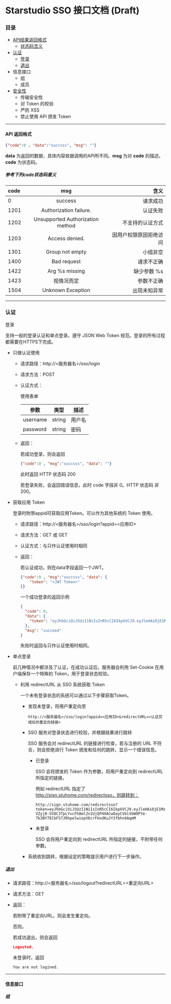 # Starstudio SSO 接口文档 (Draft)

### 目录

- [API结果返回格式](#API结果返回格式)
  - [状态码含义](#参考下列code状态码意义)
- [认证](认证)
  - [登录](#登录)
  - [退出](#退出)
- 信息接口
  - 组
  - 成员
- [安全性](#安全性)
  - 传输安全性
  - 对 Token 的校验
  - 严防 XSS
  - 禁止使用 API 颁发 Token

---

#### API 返回格式

```json
{"code":0 , "data":"succsss", "msg": ""}
```

**data** 为返回的数据，具体内容依据调用的API所不同。**msg** 为对 **code** 的描述。**code** 为状态码。

##### 参考下列code状态码意义

| code |               msg                |                   含义 |
| :--- | :------------------------------: | ---------------------: |
| 0    |             success              |               请求成功 |
| 1201 |      Authorization failure.      |               认证失败 |
| 1202 | Unsupported Authorization method |       不支持的认证方式 |
| 1203 |          Access denied.          | 因用户权限原因拒绝访问 |
| 1301 |         Group not empty          |               小组非空 |
| 1400 |           Bad request            |             请求不正确 |
| 1422 |          Arg %s missing          |            缺少参数 %s |
| 1423 |            视情况而定            |             参数不正确 |
| 1504 |        Unknown Exception         |           出现未知异常 |

---

### 认证

登录

支持一般的登录认证和单点登录。遵守 JSON Web Token 规范。登录的所有过程都需要在HTTPS下完成。

- 只做认证使用

  - 请求路径：http://\<服务器名\>/sso/login

  - 请求方法：POST

  - 认证方式：

    使用表单

    | 参数     | 类型   | 描述   |
    | -------- | ------ | ------ |
    | username | string | 用户名 |
    | password | string | 密码   |

  - 返回：

    若成功登录，则会返回

    ```json
    {"code":0 , "msg":"succsss", "data": ""}
    ```

    此时返回 HTTP 状态码 200

    若登录失败，会返回错误信息，此时 code 字段非 0。HTTP 状态码 非200。

- 获取应用 Token

  登录时附带appid可获取应用Token。可以作为其他系统的 Token 使用。

  - 请求路径：http://\<服务器名\>/sso/login?appid=<应用ID>

  - 请求方法：GET 或 GET

  - 认证方式：与只作认证使用时相同

  - 返回：

    若认证成功，则在data字段返回一个JWT。

    ```json
    {"code":0 , "msg":"succsss", "data": {
        "token": "<JWT Token>"
    }}
    ```

    一个成功登录的返回示例

    ```json
    {
      "code": 0, 
      "data": {
        "token": "eyJhbGciOiJSUzI1NiIsInR5cCI6IkpXVCJ9.eyJleHAiOjE1MzkxMDE5NjQsImlhdCI6MTUzOTAxNTU2NCwianRpIjoiZjgzMjdhNDdjZmY4NDBlODgyNDRiM2ZkNTQ3NjNhYjQiLCJ1c2FnZSI6ImFwcGxpY2F0aW9uIiwidXNlcl9pZCI6MSwidXNlcm5hbWUiOiJBZG1pbiIsInZlcmJzIjpbInJlYWRfaW50ZXJuYWwiLCJyZWFkX2dyb3VwIiwicmVhZF9vdGhlciIsIndyaXRlX2ludGVybmFsIiwid3JpdGVfc2VsZiIsIndyaXRlX2dyb3VwIiwiYWx0ZXJfZ3JvdXAiLCJhdXRoIiwicmVhZF9zZWxmIiwid3JpdGVfb3RoZXIiXX0.kCvschqm1AWwUMjIdrQgzW5Ao15AEt9d4v8Mfkuges1aOkZebQzPSKZpXOjsk7ltEDxVxrO28yBZC-VZyj8-SV8C3TpLYvcFh8ml2n1UjQFHXACwOayCVblVGW9PYe-7b3BY7ECbF57JRhpelwiopV6crFHxdKuJY3fbhn6AqmM"
      }, 
      "msg": "succeed"
    }
    ```

    失败时返回与只作认证使用时相同。

- 单点登录

  前几种情况中都涉及了认证，在成功认证后，服务器会利用 Set-Cookie 在用户端保存一个特殊的 Token，用于登录状态校验。

  - 利用 redirectURL 从 SSO 系统获取 Token

    一个未有登录状态的系统可以通过以下步骤获取Token。

    - 发现未登录，将用户重定向至 

      ```
      http://<服务器名>/sso/login?appid=<应用ID>&redirectURL=<认证完成后的重定向链接>
      ```

    - SSO 服务对登录状态进行校验，并根据结果进行跳转

      SSO 服务会对 redirectURL 的链接进行检查，若与注册的 URL 不符合，则会拒绝进行 Token 颁发和任何的跳转，显示一个错误信息。

      - 已登录

        SSO 会将颁发的 Token 作为参数，将用户重定向到 redirectURL 所指定的链接。

        例如 redirectURL 指定了 http://sign.stuhome.com/redirectsso，则跳转到：

        ```
        http://sign.stuhome.com/redirectsso?token=eyJhbGciOiJSUzI1NiIsInR5cCI6IkpXVCJ9.eyJleHAiOjE1MzkxMDE5NjQsImlhdCI6MTUzOTAxNTU2NCwianRpIjoiZjgzMjdhNDdjZmY4NDBlODgyNDRiM2ZkNTQ3NjNhYjQiLCJ1c2FnZSI6ImFwcGxpY2F0aW9uIiwidXNlcl9pZCI6MSwidXNlcm5hbWUiOiJBZG1pbiIsInZlcmJzIjpbInJlYWRfaW50ZXJuYWwiLCJyZWFkX2dyb3VwIiwicmVhZF9vdGhlciIsIndyaXRlX2ludGVybmFsIiwid3JpdGVfc2VsZiIsIndyaXRlX2dyb3VwIiwiYWx0ZXJfZ3JvdXAiLCJhdXRoIiwicmVhZF9zZWxmIiwid3JpdGVfb3RoZXIiXX0.kCvschqm1AWwUMjIdrQgzW5Ao15AEt9d4v8Mfkuges1aOkZebQzPSKZpXOjsk7ltEDxVxrO28yBZC-VZyj8-SV8C3TpLYvcFh8ml2n1UjQFHXACwOayCVblVGW9PYe-7b3BY7ECbF57JRhpelwiopV6crFHxdKuJY3fbhn6AqmM
        ```

      - 未登录

        SSO 会将用户重定向到 redirectURL 所指定的链接，不附带任何参数。

    - 系统收到跳转，根据设定的策略提示用户进行下一步操作。

##### 退出

- 请求路径：http://\<服务器名\>/sso/logout?redirectURL=<重定向URL>

- 请求方法：GET

- 返回：

  若附带了重定向URL。则会发生重定向。

  否则。

  若成功退出，则会返回

  ```json
  Logouted.
  ```

  未登录时，返回

  ```
  You are not logined.
  ```

---

#### 信息接口



##### 组



